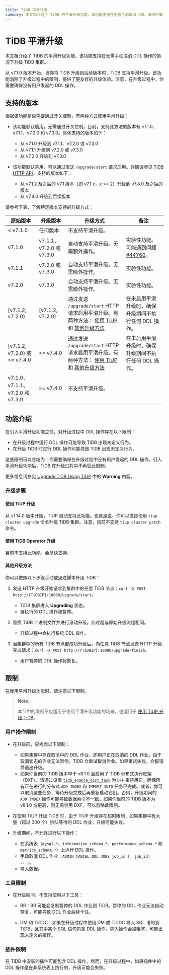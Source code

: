 ```yaml
---
title: TiDB 平滑升级
summary: 本文档介绍了 TiDB 的平滑升级功能，该功能支持在无需手动取消 DDL 操作的情况下升级 TiDB 集群。
---
```


# TiDB 平滑升级

本文档介绍了 TiDB 的平滑升级功能，该功能支持在无需手动取消 DDL 操作的情况下升级 TiDB 集群。

从 v7.1.0 版本开始，当你将 TiDB 升级到后续版本时，TiDB 支持平滑升级。该功能消除了升级过程中的限制，提供了更友好的升级体验。注意，在升级过程中，你需要确保没有用户发起的 DDL 操作。

## 支持的版本

根据该功能是否需要通过开关控制，有两种方式使用平滑升级：

- 该功能默认启用，无需通过开关控制。目前，支持此方法的版本有 v7.1.0、v7.1.1、v7.2.0 和 v7.3.0。具体支持的版本如下：
    - 从 v7.1.0 升级到 v7.1.1、v7.2.0 或 v7.3.0
    - 从 v7.1.1 升级到 v7.2.0 或 v7.3.0
    - 从 v7.2.0 升级到 v7.3.0

- 该功能默认禁用，可以通过发送 `/upgrade/start` 请求启用。详情请参见 [TiDB HTTP API](https://github.com/pingcap/tidb/blob/release-8.1/docs/tidb_http_api.md)。支持的版本如下：
    - 从 v7.1.2 及之后的 v7.1 版本（即 v7.1.x，x >= 2）升级到 v7.4.0 及之后的版本
    - 从 v7.4.0 升级到后续版本

请参考下表，了解特定版本支持的升级方式：

| 原始版本 | 升级版本 | 升级方式 | 备注 |
|------|--------|-------------|-------------|
| < v7.1.0  | 任何版本                 | 不支持平滑升级。 | |
| v7.1.0    | v7.1.1、v7.2.0 或 v7.3.0   | 自动支持平滑升级。无需额外操作。 | 实验性功能。可能遇到问题 [#44760](https://github.com/pingcap/tidb/pull/44760)。 |
| v7.1.1    | v7.2.0 或 v7.3.0         | 自动支持平滑升级。无需额外操作。 | 实验性功能。  |
| v7.2.0    | v7.3.0                   | 自动支持平滑升级。无需额外操作。 | 实验性功能。  |
| [v7.1.2, v7.2.0)                     | [v7.1.2, v7.2.0) | 通过发送 `/upgrade/start` HTTP 请求启用平滑升级。有两种方法： [使用 TiUP](#use-tiup-to-upgrade) 和 [其他升级方法](#other-upgrade-methods) | 在未启用平滑升级时，确保升级期间不执行任何 DDL 操作。 |
| [v7.1.2, v7.2.0) 或 >= v7.4.0             | >= v7.4.0 | 通过发送 `/upgrade/start` HTTP 请求启用平滑升级。有两种方法： [使用 TiUP](#use-tiup-to-upgrade) 和 [其他升级方法](#other-upgrade-methods) | 在未启用平滑升级时，确保升级期间不执行任何 DDL 操作。 |
| v7.1.0、v7.1.1、v7.2.0 和 v7.3.0     | >= v7.4.0 | 不支持平滑升级。 | |

## 功能介绍

在引入平滑升级功能之前，对升级过程中 DDL 操作存在以下限制：

- 在升级过程中运行 DDL 操作可能导致 TiDB 出现未定义行为。
- 在升级 TiDB 时进行 DDL 操作可能导致 TiDB 出现未定义行为。

这些限制可以总结为：你需要确保在升级过程中没有用户发起的 DDL 操作。引入平滑升级功能后，TiDB 在升级过程中不再受此限制。

更多信息请参见 [Upgrade TiDB Using TiUP](/upgrade-tidb-using-tiup.md#upgrade-tidb-using-tiup) 中的 **Warning** 内容。

### 升级步骤

#### 使用 TiUP 升级

从 v1.14.0 版本开始，TiUP 自动支持此功能。也就是说，你可以直接使用 `tiup cluster upgrade` 命令升级 TiDB 集群。注意，目前不支持 `tiup cluster patch` 命令。

#### 使用 TiDB Operator 升级

目前不支持此功能。会尽快支持。

#### 其他升级方法

你可以按照以下步骤手动或通过脚本升级 TiDB：

1. 发送 HTTP 升级开始请求到集群中的任意 TiDB 节点：`curl -X POST http://{TiDBIP}:10080/upgrade/start`。
   * TiDB 集群进入 **Upgrading** 状态。
   * 待执行的 DDL 操作被暂停。

2. 替换 TiDB 二进制文件并进行滚动升级。此过程与原始升级流程相同。
    * 升级过程中会执行系统 DDL 操作。

3. 当集群中的所有 TiDB 节点都成功升级后，向任意 TiDB 节点发送 HTTP 升级完成请求：`curl -X POST http://{TiDBIP}:10080/upgrade/finish`。
    * 用户暂停的 DDL 操作将恢复。

## 限制

在使用平滑升级功能时，请注意以下限制。

> **Note:**
>
> 本节中的限制不仅适用于使用平滑升级功能的场景，也适用于 [使用 TiUP 升级 TiDB](/upgrade-tidb-using-tiup.md#upgrade-tidb-using-tiup)。

### 用户操作限制

* 在升级前，应考虑以下限制：

    * 如果集群中存在取消中的 DDL 作业，即用户正在取消的 DDL 作业，由于取消状态的作业无法暂停，TiDB 会重试取消作业。如果重试失败，会报错并退出升级。
    * 如果你当前的 TiDB 版本早于 v8.1.0 且启用了 TiDB 分布式执行框架（DXF），请通过设置 [`tidb_enable_dist_task`](/system-variables.md#tidb_enable_dist_task-new-in-v710) 为 `OFF` 来禁用它。确保所有正在进行的分布式 `ADD INDEX` 和 `IMPORT INTO` 任务已完成。或者，你可以取消这些任务，等待升级完成后再重新启动它们。否则，升级期间的 `ADD INDEX` 操作可能导致数据索引不一致。如果你当前的 TiDB 版本为 v8.1.0 或更高，则无需禁用 DXF，可以忽略此限制。

* 在使用 TiUP 升级 TiDB 时，由于 TiUP 升级存在超时限制，如果集群中有大量（超过 300 个）排队等待的 DDL 作业，升级可能失败。

* 升级期间，不允许进行以下操作：

    * 在系统表（`mysql.*`、`information_schema.*`、`performance_schema.*` 和 `metrics_schema.*`）上运行 DDL 操作。
    * 手动取消 DDL 作业：`ADMIN CANCEL DDL JOBS job_id [, job_id] ...;`。
    * 导入数据。

### 工具限制

* 在升级期间，不支持使用以下工具：

    * BR：BR 可能会复制暂停的 DDL 作业到 TiDB。暂停的 DDL 作业无法自动恢复，可能导致 DDL 作业后续卡住。

    * DM 和 TiCDC：如果在升级过程中使用 DM 或 TiCDC 导入 SQL 语句到 TiDB，且其中某个 SQL 语句包含 DDL 操作，导入操作会被阻塞，可能出现未定义的错误。

### 插件限制

在 TiDB 中安装的插件可能包含 DDL 操作。然而，在升级过程中，如果插件中的 DDL 操作是在非系统表上执行的，升级可能会失败。